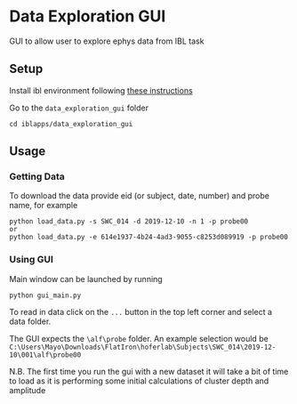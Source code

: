 # Data Exploration GUI

GUI to allow user to explore ephys data from IBL task

## Setup

Install ibl environment following [these instructions](https://github.com/int-brain-lab/iblenv#iblenv-installation-guide) 

Go to the ```data_exploration_gui``` folder

```
cd iblapps/data_exploration_gui
```

## Usage
### Getting Data
To download the data provide eid (or subject, date, number) and probe name, for example

```
python load_data.py -s SWC_014 -d 2019-12-10 -n 1 -p probe00
or
python load_data.py -e 614e1937-4b24-4ad3-9055-c8253d089919 -p probe00

```

### Using GUI
Main window can be launched by running

```
python gui_main.py
```

To read in data click on the ```...``` button in the top left corner and select a data folder.

The GUI expects the ```\alf\probe``` folder. An example selection would be 
```C:\Users\Mayo\Downloads\FlatIron\hoferlab\Subjects\SWC_014\2019-12-10\001\alf\probe00```

N.B. The first time you run the gui with a new dataset it will take a bit of time to load as it is performing some initial calculations of cluster depth and amplitude

